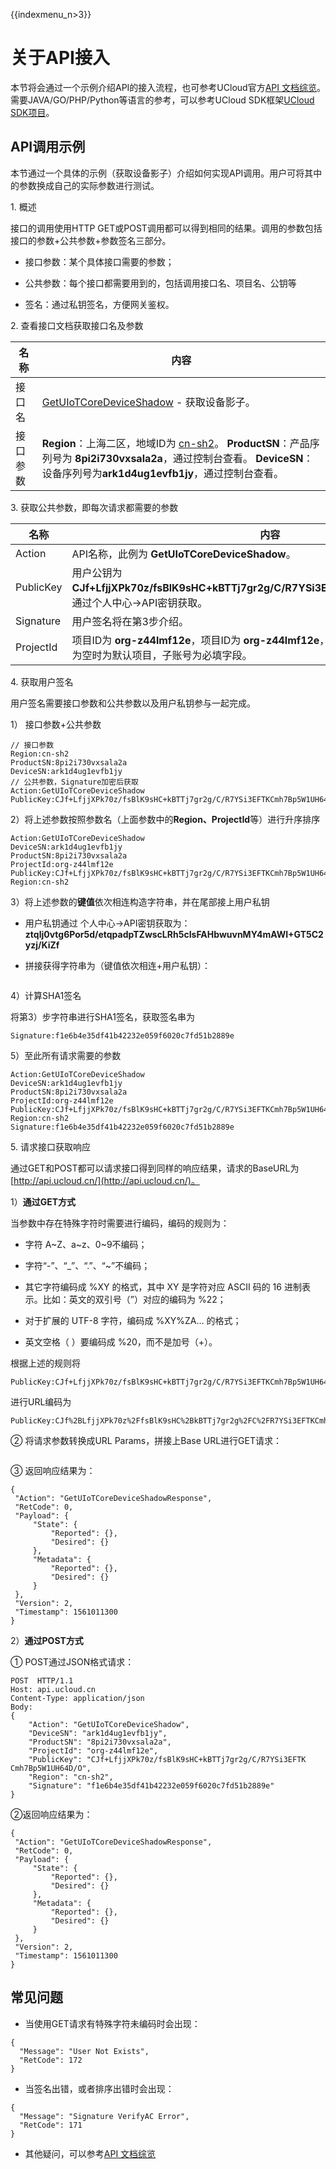 {{indexmenu_n>3}}

# 关于API接入

本节将会通过一个示例介绍API的接入流程，也可参考UCloud官方[API 文档综览](https://docs.ucloud.cn/api/summary/overview)。需要JAVA/GO/PHP/Python等语言的参考，可以参考UCloud SDK框架[UCloud SDK项目](https://github.com/ucloud?utf8=%E2%9C%93&q=SDK&type=&language=)。

## API调用示例

本节通过一个具体的示例（获取设备影子）介绍如何实现API调用。用户可将其中的参数换成自己的实际参数进行测试。

1\. 概述   

接口的调用使用HTTP GET或POST调用都可以得到相同的结果。调用的参数包括接口的参数+公共参数+参数签名三部分。

   - 接口参数：某个具体接口需要的参数；

   - 公共参数：每个接口都需要用到的，包括调用接口名、项目名、公钥等

   - 签名：通过私钥签名，方便网关鉴权。

2\. 查看接口文档获取接口名及参数   


|名称| 内容|
|---|---|
|接口名| [GetUIoTCoreDeviceShadow](../api_guide/deviceshadowmgmtapi) \- 获取设备影子。|
|接口参数|**Region**：上海二区，地域ID为    [cn-sh2](https://docs.ucloud.cn/api/summary/regionlist)。 **ProductSN**：产品序列号为    **8pi2i730vxsala2a**，通过控制台查看。 **DeviceSN**：设备序列号为**ark1d4ug1evfb1jy**，通过控制台查看。|


3\. 获取公共参数，即每次请求都需要的参数

|名称|内容|
|---|---|
|Action|API名称，此例为 **GetUIoTCoreDeviceShadow**。|
|PublicKey|用户公钥为**CJf+LfjjXPk70z/fsBlK9sHC+kBTTj7gr2g/C/R7YSi3EFTKCmh7Bp5W1UH64D/O**，通过个人中心->API密钥获取。|
|Signature|用户签名将在第3步介绍。|
|ProjectId|项目ID为 **org-z44lmf12e**，项目ID为 **org-z44lmf12e**，通过控制台首页查看。主账号为空时为默认项目，子账号为必填字段。|

4\. 获取用户签名  

用户签名需要接口参数和公共参数以及用户私钥参与一起完成。 

1） 接口参数+公共参数

```
// 接口参数
Region:cn-sh2
ProductSN:8pi2i730vxsala2a
DeviceSN:ark1d4ug1evfb1jy
// 公共参数，Signature加密后获取
Action:GetUIoTCoreDeviceShadow
PublicKey:CJf+LfjjXPk70z/fsBlK9sHC+kBTTj7gr2g/C/R7YSi3EFTKCmh7Bp5W1UH64D/O
```

2）将上述参数按照参数名（上面参数中的**Region、ProjectId**等）进行升序排序

```
Action:GetUIoTCoreDeviceShadow
DeviceSN:ark1d4ug1evfb1jy
ProductSN:8pi2i730vxsala2a
ProjectId:org-z44lmf12e
PublicKey:CJf+LfjjXPk70z/fsBlK9sHC+kBTTj7gr2g/C/R7YSi3EFTKCmh7Bp5W1UH64D/O
Region:cn-sh2
```

3）将上述参数的**键值**依次相连构造字符串，并在尾部接上用户私钥

- 用户私钥通过 个人中心->API密钥获取为：**ztqlj0vtg6Por5d/etqpadpTZwscLRh5cIsFAHbwuvnMY4mAWI+GT5C2yzj/KiZf**

- 拼接获得字符串为（键值依次相连+用户私钥）：

```  ActionGetUIoTCoreDeviceShadowDeviceSNark1d4ug1evfb1jyProductSN8pi2i730vxsala2aProjectIdorg-z44lmf12ePublicKeyCJf+LfjjXPk70z/fsBlK9sHC+kBTTj7gr2g/C/R7YSi3EFTKCmh7Bp5W1UH64D/ORegioncn-sh2ztqlj0vtg6Por5d/etqpadpTZwscLRh5cIsFAHbwuvnMY4mAWI+GT5C2yzj/KiZf
```

4）计算SHA1签名

将第3）步字符串进行SHA1签名，获取签名串为

```
Signature:f1e6b4e35df41b42232e059f6020c7fd51b2889e
```

5）至此所有请求需要的参数

```
Action:GetUIoTCoreDeviceShadow
DeviceSN:ark1d4ug1evfb1jy
ProductSN:8pi2i730vxsala2a
ProjectId:org-z44lmf12e
PublicKey:CJf+LfjjXPk70z/fsBlK9sHC+kBTTj7gr2g/C/R7YSi3EFTKCmh7Bp5W1UH64D/O
Region:cn-sh2
Signature:f1e6b4e35df41b42232e059f6020c7fd51b2889e
```

5\. 请求接口获取响应

通过GET和POST都可以请求接口得到同样的响应结果，请求的BaseURL为[http://api.ucloud.cn/](http://api.ucloud.cn/)。

1）**通过GET方式** 

当参数中存在特殊字符时需要进行编码，编码的规则为： 

- 字符 A~Z、a~z、0~9不编码；

- 字符“-”、“_”、“.”、“~”不编码；

- 其它字符编码成 %XY 的格式，其中 XY 是字符对应 ASCII 码的 16    进制表示。比如：英文的双引号（”）对应的编码为 %22；

- 对于扩展的 UTF-8 字符，编码成 %XY%ZA… 的格式；

- 英文空格（ ）要编码成 %20，而不是加号（+）。

根据上述的规则将

```    
PublicKey:CJf+LfjjXPk70z/fsBlK9sHC+kBTTj7gr2g/C/R7YSi3EFTKCmh7Bp5W1UH64D/O
```

进行URL编码为

```    
PublicKey:CJf%2BLfjjXPk70z%2FfsBlK9sHC%2BkBTTj7gr2g%2FC%2FR7YSi3EFTKCmh7Bp5W1UH64D%2FO
```

② 将请求参数转换成URL Params，拼接上Base URL进行GET请求：

```     http(s)://api.ucloud.cn/?Action=GetUIoTCoreDeviceShadow&DeviceSN=ark1d4ug1evfb1jy&ProductSN=8pi2i730vxsala2a&ProjectId=org-z44lmf12e&PublicKey=CJf%2BLfjjXPk70z%2FfsBlK9sHC%2BkBTTj7gr2g%2FC%2FR7YSi3EFTKCmh7Bp5W1UH64D%2FO& Region=cn-sh2&Signature=f1e6b4e35df41b42232e059f6020c7fd51b2889e
```

③ 返回响应结果为：

```
{
 "Action": "GetUIoTCoreDeviceShadowResponse",
 "RetCode": 0,
 "Payload": {
     "State": {
         "Reported": {},
         "Desired": {}
     },
     "Metadata": {
         "Reported": {},
         "Desired": {}
     }
 },
 "Version": 2,
 "Timestamp": 1561011300
}
```

2）**通过POST方式** 

① POST通过JSON格式请求：

```
POST  HTTP/1.1
Host: api.ucloud.cn
Content-Type: application/json
Body:
{
	"Action": "GetUIoTCoreDeviceShadow",
	"DeviceSN": "ark1d4ug1evfb1jy",
	"ProductSN": "8pi2i730vxsala2a",
	"ProjectId": "org-z44lmf12e",
	"PublicKey": "CJf+LfjjXPk70z/fsBlK9sHC+kBTTj7gr2g/C/R7YSi3EFTK   Cmh7Bp5W1UH64D/O",
	"Region": "cn-sh2",
	"Signature": "f1e6b4e35df41b42232e059f6020c7fd51b2889e"
}
```

②返回响应结果为：

```
{
 "Action": "GetUIoTCoreDeviceShadowResponse",
 "RetCode": 0,
 "Payload": {
     "State": {
         "Reported": {},
         "Desired": {}
     },
     "Metadata": {
         "Reported": {},
         "Desired": {}
     }
 },
 "Version": 2,
 "Timestamp": 1561011300
}
```

## 常见问题

- 当使用GET请求有特殊字符未编码时会出现：

```
{
  "Message": "User Not Exists",
  "RetCode": 172
}
```

- 当签名出错，或者排序出错时会出现：

```
{
  "Message": "Signature VerifyAC Error",
  "RetCode": 171
}
```

- 其他疑问，可以参考[API 文档综览](https://docs.ucloud.cn/api/summary/overview)
